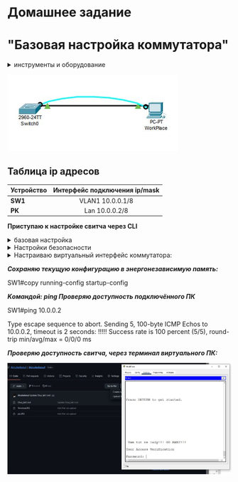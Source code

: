 # Домашнее задание
# "Базовая настройка коммутатора"

<details>
  <summary>инструменты и оборудование</summary>

```
 Cisco packet tracer v8.0
 создаю виртуальную пару: свитч+ ПК. 
"Соединяю" их между собой консольным и лан-кабелем 
"используя" соответствующие разъёмы:
консольный на свитче, com- порт на ПК 
и GigabitEthernet0/0/1 на свитче+ GigabitEthernet на ПК
для соединения по витой паре.
```


</details>

![This is a alt text.](https://github.com/Aiculedsoul/Aiculedsoul/blob/main/pic.JPG?raw=true")

## Таблица ip адресов

| Устройство  |Интерфейс подключения ip/mask |
| ------------- |:-------------:|
| __SW1__      | VLAN1 10.0.0.1/8    |
| __PK__      | Lan 10.0.0.2/8     |

__Приступаю к настройке свитча через CLI__
<details>
  <summary>базовая настройка</summary>
  
__*Переключаю консоль в расширенный режим:*__
 
 Switch>en
 
__*Проверяю текущую конфигурацию устройства:*__

Switch#sh run

__*Удаляю предыдущую конфигурацию устройства:*__

Switch#erase startup-config

Switch#delete vlan.dat

__*Перезагружаю устройство:*__

Switch#reload

__*Устанавливаю правильные дату и время:*__

Switch>en

Switch#clock set 17:50:30 17 april 2022
  
__*перехожу в режим конфигурации терминала:*__

Switch#conf t
   
__*Переименовываю "Switch" в "SW1"*__

Switch(config)#hostname SW1

__*отключаю поиск доменных имён командой:*__

SW1(config)#no ip domain-lookup

</details>

<details>
  <summary>Настройки безопасности</summary>
  
__*устанавливаю пароли:*__

__*1: На интерфейс*__ console-0

SW1(config)#line console 0

SW1(config-line)#password cisco
  
SW1(config-line)#login

__*Сохраняю конфигурацию на всякий случай*__
  
SW1#copy running-config startup-config
  
__*2: На привилегированный режим:*__

ctrl+z

configure

SW1(config)#enab secret class

__*3: На линии vty:*__

SW1(config)#line vty 0 4

SW1(config-line)#password cisco

SW1(config-line)#login

SW1(config-line)#transport input all

__*4: Устанавливаю параметры шифрования паролей при работе в CLI:*__

SW1(config)#service password-encryption

__*5: Настраиваю "приветственное сообщение"

SW1(config)#banner motd 8 Vam tut ne rady!!! GO AWAY!!! 8

</details>

<details>
  <summary>Настраиваю виртуальный интерфейс коммутатора:</summary>
  
SW1(config)#interface vlan 1

__*Назначаю ip адрес и маску подсети интерфейса:*__

SW1(config-if)#ip address 10.0.0.1 255.0.0.0

__*Включаю интерфейс vlan1:*__

SW1(config-if)#no shutdown

__*Добавляю описание интерфейсу:*__

ctrl+z
SW1(config)#int g0/1
SW1(config-if)#desc link to PC

</details>

__*Сохраняю текущую конфигурацию в энергонезависимую память:*__

SW1#copy running-config startup-config

__*Kомандой: ping Проверяю доступность подключённого ПК*__

SW1#ping 10.0.0.2

Type escape sequence to abort.
Sending 5, 100-byte ICMP Echos to 10.0.0.2, timeout is 2 seconds:
!!!!!
Success rate is 100 percent (5/5), round-trip min/avg/max = 0/0/0 ms

__*Проверяю доступность свитча, через терминал виртуального ПК:*__

![This is a alt text.](https://github.com/Aiculedsoul/Aiculedsoul/blob/main/login.JPG?raw=true)
